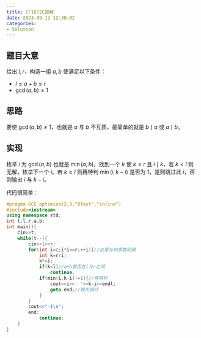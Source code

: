 ```yaml
---
title: CF1872C题解
date: 2023-09-12 12:30:02
categories:
- Solution
---
```


## 题目大意

给出 $l,r$，构造一组 $a,b$ 使满足以下条件：

- $l \le a+b \le r$
- $\gcd(a,b) \neq 1$

## 思路

要使 $\gcd(a,b) \neq 1$，也就是 $a$ 与 $b$ 不互质，最简单的就是 $b \mid a$ 或 $a \mid b$。

## 实现

枚举 $i$ 为 $\gcd(a,b)$ 也就是 $\min(a,b)$，找到一个 $k$ 使 $k \le r$ 且 $i\mid k$，若 $k<l$ 则无解，枚举下一个 $i$。若 $k \ge l$ 则再特判 $\min(i,k-i)$ 是否为 $1$，是则跳过此 $i$，否则输出 $i$ 与 $k-i$。

<!--more-->

代码很简单：

```cpp
#pragma GCC optimize(2,3,"Ofast","inline")
#include<iostream>
using namespace std;
int t,l,r,a,b;
int main(){
	cin>>t;
	while(t--){
		cin>>l>>r;
		for(int i=2;i*i<=r;++i){//这里与判质数同理
			int k=r/i;
			k*=i;
			if(k<l)//a+b是否在l与r之间
				continue;
			if(min(i,k-i)!=1){//再特判
				cout<<i<<' '<<k-i<<endl;
				goto end;//跳出循环
			}
		}
		cout<<"-1\n";
		end:
			continue;
	}
}
```

